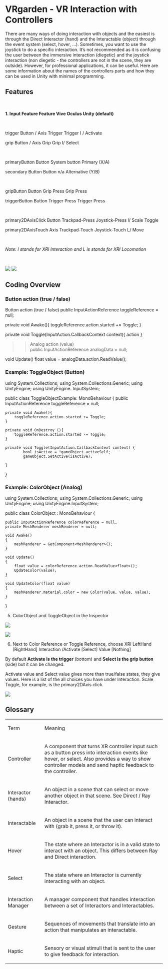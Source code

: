 # VRgarden - VR Interaction with Controllers
There are many ways of doing interaction with objects and the easiest is through the Direct Interactor (hand) and the Interactable (object) through the event system (select, hover, …). Sometimes, you want to use the joystick to do a specific interaction. It’s not recommended as it is confusing the user between the immersive interaction (diegetic) and the joystick interaction (non diegetic - the controllers are not in the scene, they are outside). However, for professional applications, it can be useful. Here are some information about the names of the controllers parts and how they can be used in Unity with minimal programming.

## Features

<p class="p3"><br></p>
<p class="p4"><b>1. Input Feature<span class="Apple-tab-span">	</span>Feature<span class="Apple-tab-span">	</span><span class="Apple-tab-span">	</span>Vive<span class="Apple-tab-span">	</span><span class="Apple-tab-span">	</span><span class="Apple-tab-span">	</span>Oculus<span class="Apple-tab-span">	</span><span class="Apple-tab-span">	</span><span class="Apple-tab-span">	</span>Unity (default)</b></p>
<p class="p3"><br></p>
<p class="p4">trigger<span class="Apple-tab-span">	</span>Button / Axis<span class="Apple-tab-span">	</span><span class="Apple-tab-span">	</span>Trigger<span class="Apple-tab-span">	</span><span class="Apple-tab-span">	</span><span class="Apple-tab-span">	</span>Trigger<span class="Apple-tab-span">	</span><span class="Apple-tab-span">	</span><span class="Apple-tab-span">	</span>I / Activate</p>
<p class="p4">grip<span class="Apple-tab-span">	</span>Button / Axis<span class="Apple-tab-span">	</span><span class="Apple-tab-span">	</span>Grip<span class="Apple-tab-span">	</span><span class="Apple-tab-span">	</span><span class="Apple-tab-span">	</span>Grip<span class="Apple-tab-span">	</span><span class="Apple-tab-span">	</span><span class="Apple-tab-span">	</span>I/ Select</p>
<p class="p5"><br></p>
<p class="p4">primaryButton<span class="Apple-tab-span">	</span>Button<span class="Apple-tab-span">	</span><span class="Apple-tab-span">	</span><span class="Apple-tab-span">	</span>System button<span class="Apple-tab-span">	</span><span class="Apple-tab-span">	</span>Primary (X/A)</p>
<p class="p4">secondary Button<span class="Apple-tab-span">	</span>Button<span class="Apple-tab-span">	</span><span class="Apple-tab-span">	</span><span class="Apple-tab-span">	</span>n/a<span class="Apple-tab-span">	</span><span class="Apple-tab-span">	</span><span class="Apple-tab-span">	</span>Alternative (Y/B)</p>
<p class="p5"><br></p>
<p class="p4">gripButton <span class="Apple-tab-span">	</span>Button<span class="Apple-tab-span">	</span><span class="Apple-tab-span">	</span><span class="Apple-tab-span">	</span>Grip Press<span class="Apple-tab-span">	</span><span class="Apple-tab-span">	</span>Grip Press</p>
<p class="p4">triggerButton<span class="Apple-tab-span">	</span>Button<span class="Apple-tab-span">	</span><span class="Apple-tab-span">	</span><span class="Apple-tab-span">	</span>Trigger Press<span class="Apple-tab-span">	</span><span class="Apple-tab-span">	</span>Trigger Press</p>
<p class="p5"><br></p>
<p class="p4">primary2DAxisClick<span class="Apple-tab-span">	</span>Button<span class="Apple-tab-span">	</span><span class="Apple-tab-span">	</span><span class="Apple-tab-span">	</span>Trackpad-Press<span class="Apple-tab-span">	</span><span class="Apple-tab-span">	</span>Joystick-Press<span class="Apple-tab-span">	</span><span class="Apple-tab-span">	</span>I/ Scale Toggle</p>
<p class="p4">primary2DAxisTouch<span class="Apple-tab-span">	</span>Axis<span class="Apple-tab-span">	</span><span class="Apple-tab-span">	</span><span class="Apple-tab-span">	</span>Trackpad-Touch<span class="Apple-tab-span">	</span>Joystick-Touch<span class="Apple-tab-span">	</span><span class="Apple-tab-span">	</span>L/ Move</p>
<p class="p3"><br></p>
<p class="p6"><i>Note: I stands for XRI Interaction and L is stands for XRI Locomotion</i></p>
<p class="p3"><br></p>

<p align="left"><img src="images/interaction01.jpg"/>
<img src="images/interaction02.png"/></p>

## Coding Overview

### Button action (true / false)

Button action (true / false)
public InputActionReference toggleReference = null;

private void Awake(){
		toggleReference.action.started += Toggle;
}

private void Toggle(InputAction.CallbackContext context){
	action
}
	
>> Analog action (value)		
public InputActionReference analogData = null;

void Update()
float value = analogData.action.ReadValue<float>();

### Example: ToggleObject (Button)

using System.Collections;
using System.Collections.Generic;
using UnityEngine;
using UnityEngine. InputSystem;
	
public class ToggleObjectExample: MonoBehaviour
{
	public InputActionReference toggleReference = null;

	private void Awake(){
		toggleReference.action.started += Toggle;
	}

	private void OnDestroy (){
		toggleReference.action.started -= Toggle;
	}

	private void Toggle(InputAction.CallbackContext context) {
			bool isActive = !gameObject.activeSelf;
			gameObject.SetActive(isActive);

	}
}

### Example: ColorObject (Analog)

using System.Collections;
using System.Collections.Generic;
using UnityEngine;
using UnityEngine.InputSystem;

public class ColorObject : MonoBehaviour
{

    public InputActionReference colorReference = null;
    private MeshRenderer meshRenderer = null;

    void Awake()
    {
        meshRenderer = GetComponent<MeshRenderer>();
    }

    void Update()
    {
        float value = colorReference.action.ReadValue<float>();
        UpdateColor(value);
    }

    void UpdateColor(float value)
    {
        meshRenderer.material.color = new Color(value, value, value);
    }
}

5. ColorObject and ToggleObject in the Inspector</b></p>

<p align="left"><img src="images/interaction03.jpg"/></p>
<p align="left"><img src="images/interaction04.jpg"/></p>

6. Next to Color Reference or Toggle Reference, choose XRI LeftHand [RightHand] Interaction /Activate [Select] Value [Nothing]

By default <b>Activate is the trigger</b> (bottom) and <b>Select is the grip button </b>(side) but it can be changed.

Activate value and Select value gives more than true/false states, they give values. Here is a list of the all choices you have under Interaction. Scale Toggle, for example, is the primary2DAxis click.

<p align="left"><img src="images/interaction05.jpg"/></p>

## Glossary
<table cellspacing="0" cellpadding="0" class="t1">
  <tbody>
    <tr>
      <td valign="middle" class="td1">
        <p class="p8">Term</p>
      </td>
      <td valign="middle" class="td2">
        <p class="p8">Meaning</p>
      </td>
    </tr>
    <tr>
      <td valign="middle" class="td3">
        <p class="p4">Controller</p>
      </td>
      <td valign="top" class="td2">
        <p class="p4">A component that turns XR controller input such as a button press into interaction events like hover, or select. Also provides a way to show controller models and send haptic feedback to the controller.</p>
      </td>
    </tr>
    <tr>
      <td valign="middle" class="td4">
        <p class="p4">Interactor (hands)</p>
      </td>
      <td valign="middle" class="td2">
        <p class="p4">An object in a scene that can select or move another object in that scene. See Direct / Ray Interactor.</p>
      </td>
    </tr>
    <tr>
      <td valign="middle" class="td5">
        <p class="p4">Interactable</p>
      </td>
      <td valign="middle" class="td2">
        <p class="p4">An object in a scene that the user can interact with (grab it, press it, or throw it).<span class="Apple-converted-space"> </span></p>
      </td>
    </tr>
    <tr>
      <td valign="middle" class="td4">
        <p class="p4">Hover</p>
      </td>
      <td valign="middle" class="td2">
        <p class="p4">The state where an Interactor is in a valid state to interact with an object. This differs between Ray and Direct interaction.</p>
      </td>
    </tr>
    <tr>
      <td valign="middle" class="td5">
        <p class="p4">Select</p>
      </td>
      <td valign="middle" class="td2">
        <p class="p4">The state where an Interactor is currently interacting with an object.</p>
      </td>
    </tr>
    <tr>
      <td valign="middle" class="td4">
        <p class="p4">Interaction Manager</p>
      </td>
      <td valign="middle" class="td2">
        <p class="p4">A manager component that handles interaction between a set of Interactors and Interactables.</p>
      </td>
    </tr>
    <tr>
      <td valign="middle" class="td5">
        <p class="p4">Gesture</p>
      </td>
      <td valign="middle" class="td2">
        <p class="p4">Sequences of movements that translate into an action that manipulates an interactable.</p>
      </td>
    </tr>
    <tr>
      <td valign="middle" class="td6">
        <p class="p4">Haptic</p>
      </td>
      <td valign="middle" class="td2">
        <p class="p4">Sensory or visual stimuli that is sent to the user to give feedback for interaction.</p>
      </td>
    </tr>
  </tbody>
</table>

